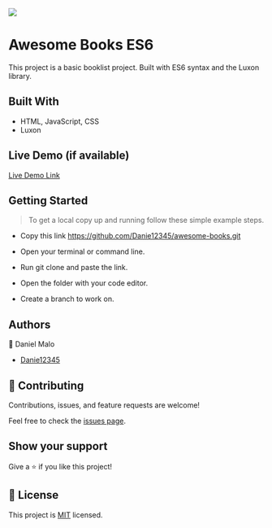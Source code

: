 ![](https://img.shields.io/badge/Microverse-blueviolet)

# Awesome Books ES6

This project is a basic booklist project. Built with ES6 syntax and the Luxon library.

## Built With

- HTML, JavaScript, CSS
- Luxon

## Live Demo (if available)

[Live Demo Link](https://danie12345.github.io/awesome-books/)

## Getting Started

> To get a local copy up and running follow these simple example steps.

- Copy this link https://github.com/Danie12345/awesome-books.git

- Open your terminal or command line.

- Run git clone and paste the link.

- Open the folder with your code editor.

- Create a branch to work on.

## Authors

👤 Daniel Malo

- [Danie12345](https://github.com/Danie12345)


## 🤝 Contributing

Contributions, issues, and feature requests are welcome!

Feel free to check the [issues page](../../issues/).

## Show your support

Give a ⭐️ if you like this project!

## 📝 License

This project is [MIT](./MIT.md) licensed.
